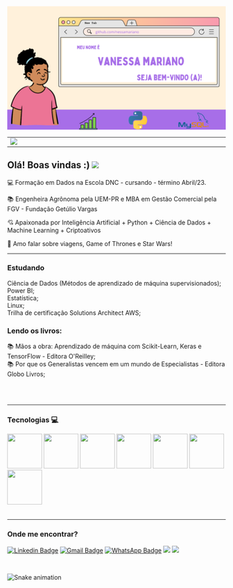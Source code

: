![capa](https://github.com/nessamariano/nessamariano/blob/main/github-capa%20(1).png)

<center>
  <table>
    <tr>
        <td><img width="495px" align="left" src="https://github-readme-stats.vercel.app/api?username=nessamariano&theme=buefy" /></td>
        <td><img width="400px" align="left" src="https://github-readme-stats.vercel.app/api/top-langs/?username=nessamariano&hide=html&layout=compact&theme=buefy" /</td>  
    </tr>   
  </table>
</center>   

## Olá! Boas vindas :) <img src="https://github.com/leticiadasilva/leticiadasilva/blob/main/images/Hi.gif" width="30px">

:computer: Formação em Dados na Escola DNC - cursando - término Abril/23.

:books: Engenheira Agrônoma pela UEM-PR e MBA em Gestão Comercial pela FGV - Fundação Getúlio Vargas

:cupid: Apaixonada por Inteligência Artificial + Python + Ciência de Dados + Machine Learning + Criptoativos

:star2: Amo falar sobre viagens, Game of Thrones e Star Wars!

---
### Estudando

<div>
Ciência de Dados (Métodos de aprendizado de máquina supervisionados);</br>
Power BI;</br>
Estatística;</br>
Linux;</br>
Trilha de certificação Solutions Architect AWS;</br>

### Lendo os livros:  

:books: Mãos a obra: Aprendizado de máquina com Scikit-Learn, Keras e TensorFlow - Editora O'Reilley;</br>
:books: Por que os Generalistas vencem em um mundo de Especialistas - Editora Globo Livros;</br>

</br>
</br>

---
### Tecnologias 💻
<div>
<img src="https://user-images.githubusercontent.com/92809543/147505634-790c4187-0e0c-42cd-b3b5-b35c77c16347.png" width="80" height=80"/>
<img src="https://user-images.githubusercontent.com/92809543/147506791-fa632e59-58c0-423f-bfab-90184b5528ce.png" width="80" height=80"/>
<img src="https://user-images.githubusercontent.com/92809543/147508656-c98f7a17-504e-40f2-b710-c5031c0198fd.png" width="80" height=80"/>
<img src="https://user-images.githubusercontent.com/92809543/147506330-19e8270b-106b-4232-b599-81f0a93d8d96.png" width="80" height=80"/>
<img src="https://user-images.githubusercontent.com/92809543/147506898-cf34755f-ee0d-484e-8239-cb1ecb4982e4.png" width="80" height=80"/>
<img src="https://user-images.githubusercontent.com/92809543/147509370-bfdc9029-5eb9-44ab-a551-d532b6efb0b7.png" width="80" height=80"/>
<img src="https://user-images.githubusercontent.com/92809543/147509341-54d63b81-cbd2-4d40-aa01-5791f846651b.png" width="80" height=80"/>
</div>
</br>

---
### Onde me encontrar? 
                                                                                                                                      

[![Linkedin Badge](https://img.shields.io/badge/LinkedIn-0077B5?style=for-the-badge&logo=linkedin&logoColor=white)](https://www.linkedin.com/in/vanessamarianodasilva/)
[![Gmail Badge](https://img.shields.io/badge/Gmail-D14836?style=for-the-badge&logo=gmail&logoColor=white)](mailto:vmarianodatascience@gmail.com)
[![WhatsApp Badge](https://img.shields.io/badge/-WhatsApp-darkgreen?style=flat&logo=Whatsapp&logoColor=white)](https://api.whatsapp.com/send?phone=5547991576031&text=oi)
![](https://img.shields.io/github/followers/nessamariano?style=social) <img src="http://views.whatilearened.today/views/github/nessamariano/views.svg"/>                                                                                                                                      
</div><br/>




  ![Snake animation](https://github.com/nessamariano/nessamariano/blob/output/github-contribution-grid-snake.svg)
    


